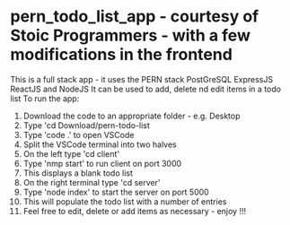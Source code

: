 # pern_todo_list_app - courtesy of Stoic Programmers - with a few modifications in the frontend
This is a full stack app - it uses the PERN stack
PostGreSQL ExpressJS ReactJS and NodeJS
It can be used to add, delete nd edit items in a todo list
To run the app:
1. Download the code to an appropriate folder - e.g. Desktop
2. Type 'cd Download/pern-todo-list
3. Type 'code .' to open VSCode
4. Split the VSCode terminal into two halves
5. On the left type 'cd client'
6. Type 'nmp start' to run client on port 3000
7. This displays a blank todo list
8. On the right terminal type 'cd server'
9. Type 'node index' to start the server on port 5000
10. This will populate the todo list with a number of entries
11. Feel free to edit, delete or add items as necessary - enjoy !!!
